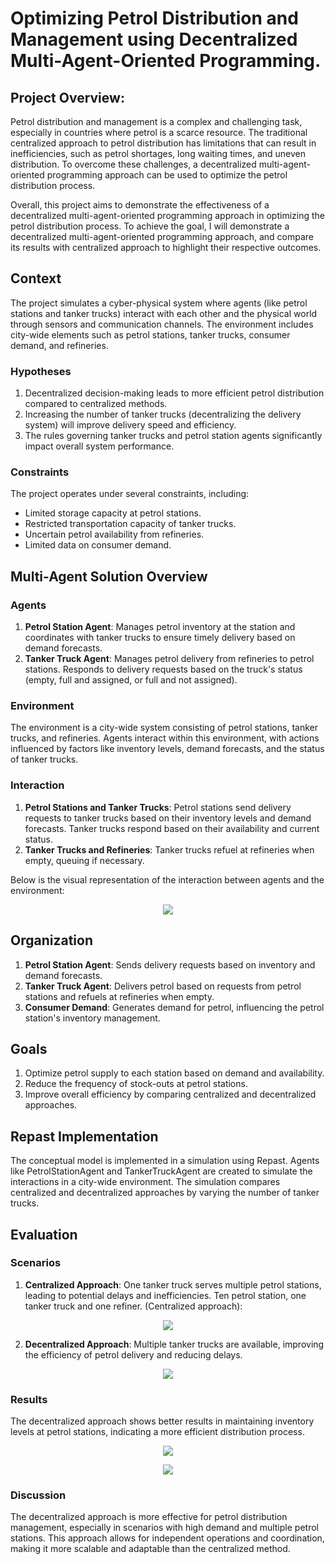 # Optimizing Petrol Distribution and Management using Decentralized Multi-Agent-Oriented Programming.

## Project Overview: 
Petrol distribution and management is a complex and challenging task, especially in countries where petrol is a scarce resource. The traditional centralized approach to petrol distribution has limitations that can result in inefficiencies, such as petrol shortages, long waiting times, and uneven distribution. To overcome these challenges, a decentralized multi-agent-oriented programming approach can be used to optimize the petrol distribution process.

Overall, this project aims to demonstrate the effectiveness of a decentralized multi-agent-oriented programming approach in optimizing the petrol distribution process. To achieve the goal, I will demonstrate a decentralized multi-agent-oriented programming approach, and compare its results with centralized approach to highlight their respective outcomes.

## Context

The project simulates a cyber-physical system where agents (like petrol stations and tanker trucks) interact with each other and the physical world through sensors and communication channels. The environment includes city-wide elements such as petrol stations, tanker trucks, consumer demand, and refineries.

### Hypotheses

1. Decentralized decision-making leads to more efficient petrol distribution compared to centralized methods.
2. Increasing the number of tanker trucks (decentralizing the delivery system) will improve delivery speed and efficiency.
3. The rules governing tanker trucks and petrol station agents significantly impact overall system performance.

### Constraints

The project operates under several constraints, including:
- Limited storage capacity at petrol stations.
- Restricted transportation capacity of tanker trucks.
- Uncertain petrol availability from refineries.
- Limited data on consumer demand.

## Multi-Agent Solution Overview

### Agents

1. **Petrol Station Agent**: Manages petrol inventory at the station and coordinates with tanker trucks to ensure timely delivery based on demand forecasts.
2. **Tanker Truck Agent**: Manages petrol delivery from refineries to petrol stations. Responds to delivery requests based on the truck's status (empty, full and assigned, or full and not assigned).

### Environment

The environment is a city-wide system consisting of petrol stations, tanker trucks, and refineries. Agents interact within this environment, with actions influenced by factors like inventory levels, demand forecasts, and the status of tanker trucks.

### Interaction

1. **Petrol Stations and Tanker Trucks**: Petrol stations send delivery requests to tanker trucks based on their inventory levels and demand forecasts. Tanker trucks respond based on their availability and current status.
2. **Tanker Trucks and Refineries**: Tanker trucks refuel at refineries when empty, queuing if necessary.

Below is the visual representation of the interaction between agents and the environment:

<p align="center">
    <img src="img/interaction.png">
</p>

## Organization

1. **Petrol Station Agent**: Sends delivery requests based on inventory and demand forecasts.
2. **Tanker Truck Agent**: Delivers petrol based on requests from petrol stations and refuels at refineries when empty.
3. **Consumer Demand**: Generates demand for petrol, influencing the petrol station's inventory management.



## Goals

1. Optimize petrol supply to each station based on demand and availability.
2. Reduce the frequency of stock-outs at petrol stations.
3. Improve overall efficiency by comparing centralized and decentralized approaches.

## Repast Implementation

The conceptual model is implemented in a simulation using Repast. Agents like PetrolStationAgent and TankerTruckAgent are created to simulate the interactions in a city-wide environment. The simulation compares centralized and decentralized approaches by varying the number of tanker trucks.

## Evaluation

### Scenarios

1. **Centralized Approach**: One tanker truck serves multiple petrol stations, leading to potential delays and inefficiencies. Ten petrol station, one tanker truck and one refiner. (Centralized approach):

<p align="center">
    <img src="img/Centralized_Approach.png">
</p>

2. **Decentralized Approach**: Multiple tanker trucks are available, improving the efficiency of petrol delivery and reducing delays.

<p align="center">
    <img src="img/Decentralized_Approach.png">
</p>

### Results

The decentralized approach shows better results in maintaining inventory levels at petrol stations, indicating a more efficient distribution process.

<p align="center">
    <img src="img/Centralized_result.png">
</p>

<p align="center">
    <img src="img/DeCentralized_result.png">
</p>


### Discussion

The decentralized approach is more effective for petrol distribution management, especially in scenarios with high demand and multiple petrol stations. This approach allows for independent operations and coordination, making it more scalable and adaptable than the centralized method.